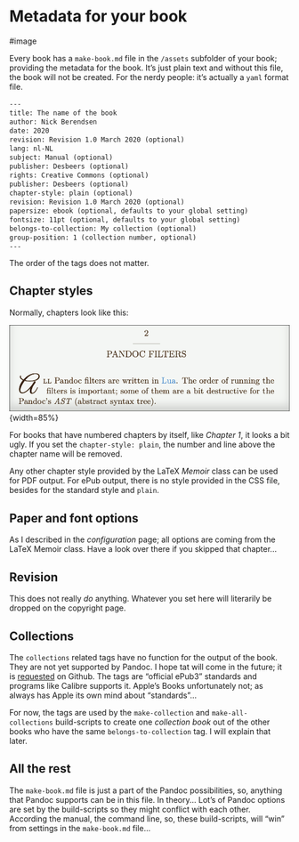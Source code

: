 # Metadata for your book

#image

Every book has a `make-book.md` file in the `/assets` subfolder of your book; providing the metadata for the book. It’s just plain text and without this file, the book will not be created. For the nerdy people: it’s actually a `yaml` format file.

	---
	title: The name of the book
	author: Nick Berendsen
	date: 2020
	revision: Revision 1.0 March 2020 (optional)
	lang: nl-NL
	subject: Manual (optional)
	publisher: Desbeers (optional)
	rights: Creative Commons (optional)
	publisher: Desbeers (optional)
	chapter-style: plain (optional)
	revision: Revision 1.0 March 2020 (optional)
	papersize: ebook (optional, defaults to your global setting)
	fontsize: 11pt (optional, defaults to your global setting)
	belongs-to-collection: My collection (optional)
	group-position: 1 (collection number, optional)
	---

The order of the tags does not matter.

## Chapter styles

Normally, chapters look like this:

![](images/chapter-header.png){width=85%}

For books that have numbered chapters by itself, like *Chapter 1*, it looks a bit ugly. If you set the `chapter-style: plain`, the number and line above the chapter name will be removed.

Any other chapter style provided by the LaTeX *Memoir* class can be used for PDF output. For ePub output, there is no style provided in the CSS file, besides for the standard style and `plain`.

## Paper and font options

As I described in the *configuration* page; all options are coming from the LaTeX Memoir class. Have a look over there if you skipped that chapter...

## Revision

This does not really *do* anything. Whatever you set here will literarily be dropped on the copyright page.

## Collections

The `collections` related tags have no function for the output of the book. They are not yet supported by Pandoc. I hope tat will come in the future; it is [requested](https://github.com/jgm/pandoc/issues/6199) on Github. The tags are “official ePub3” standards and programs like Calibre supports it. Apple’s Books unfortunately not; as always has Apple its own mind about “standards”...

For now, the tags are used by the `make-collection` and `make-all-collections` build-scripts to create one *collection book* out of the other books who have the same `belongs-to-collection` tag. I will explain that later.

## All the rest

The `make-book.md` file is just a part of the Pandoc possibilities, so, anything that Pandoc supports can be in this file. In theory... Lot’s of Pandoc options are set by the build-scripts so they might conflict with each other. According the manual, the command line, so, these build-scripts, will “win” from settings in the `make-book.md` file...

